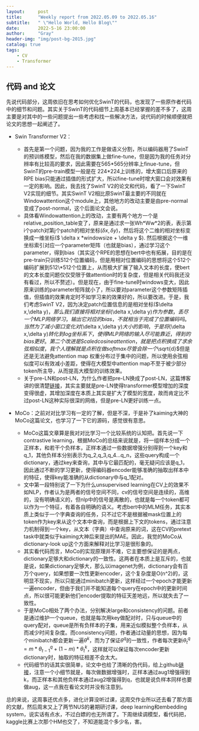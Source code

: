 ```yaml
---
layout:     post
title:      "Weekly report from 2022.05.09 to 2022.05.16"
subtitle:   " \"Hello World, Hello Blog\""
date:       2022-5-16 23:00:00
author:     "Gray"
header-img: "img/post-bg-2015.jpg"
catalog: true
tags:
    - CV
    - Transformer
---
```



## 代码 and 论文

先说代码部分，这周依旧在思考如何优化SwinT的代码，也发现了一些原作者代码中的细节和问题。其实关于SwinT的代码细节上周基本已经掌握的差不多了，这周主要是对其中的一些问题提出一些考虑和找一些解决方法，说代码的时候顺便就把论文的思想一起阐述了。

+ Swin Transformer V2：
  + 首先是第一个问题，因为我的工作是做语义分割，所以编码器用了SwinT的预训练模型，然后在我的数据集上做fine-tune，但是因为我的任务对分辨率有比较高的要求，因此需要在565\*565分辨率上finue-tune，但SwinT的pre-train模型一般是在 224\*224上训练的，增大窗口后原来的RPE bias只能通过插值的形式扩大，所以fine-tune时增大窗口会对效果有一定的影响。因此，我去找了SwinT V2的论文和代码，看了一下SwinT V2实现的细节。其实SwinT V2相比原SwinT最主要的不同就在Windowattention这个module上，其他地方的改动主要是由pre-normal变成了post-normal，这个后面论文会说。
  + 具体看Windowattention上的改动，主要有两个地方一个是relative_position_table变了，原来是通过求一张Wh\*Ww\*2的表，表示第i个patch对第j个patch的相对坐标($\delta x,\delta y$)，然后将这个二维的相对坐标变换成一维坐标($ \delta x *windowsize + \delta y $). 然后根据这个一维坐标索引对应一个parameter矩阵（也就是bias），通过学习这个parameter，得到bias（其实这个RPE的思想在bert中也有拓展，目的是在pre-train只训练512个位置编码，但是用相对位置编码的思想将这个512个编码扩展到512\*512个位置上，从而极大扩展了输入文本的长度，使bert的文本长度问题仅仅受限于做attention时的复杂度，但是相关代码我还没有看过，所以不赘述）。但是现在，由于fine-tune时windows变大，因此原来训练的parameter矩阵就小了，所以要对parameter这个参数矩阵插值，但插值的效果肯定时不如学习来的效果好的，所以要改进。于是，我们考虑SwinT V2，因为决定patch位置信息的是相对坐标($\delta x,\delta y$)，那么我们直接将相对坐标($\delta x,\delta y$)作为参数，丢尽一个MLP网络学习，输出它对应的bias，不就相当于完成了位置编码吗。当然为了减小窗口变化对($\delta x,\delta y$)大小的影响，于是将($\delta x,\delta y$)转化到log坐标系下，使得MLP网络的输入尽可能靠近，得到的bias更好。第二个改进是Scaled cosine attention，就是把点积换成了求余弦相似度，我个人理解就是点积在做softmax尽管会除一个$\sqrt{d}$但是还是无法避免attention map 权重分布过于集中的问题，所以使用余弦相似度可以有效减小差距，使得在大模型中attention map不至于被少部分token所主导，从而提高大模型的训练效果。
  + 关于pre-LN和post-LN，为什么作者把pre-LN换成了post-LN，这篇博客讲的很清楚[链接](https://kexue.fm/archives/9009)，其实主要就是pre-LN使得transformer模型增加的深度变得很虚，其增加深度在本质上其实是扩大了模型的宽度，故而肯定比不过post-LN这种实际很深的网络，但是pre-LN更好训练一点。

+ MoCo：之前对对比学习有一定的了解，但是不深，于是补了kaiming大神的MoCo这篇论文，也学习了一下它的源码，感觉很有意思。
  + MoCo这篇文章算是我对对比学习一个比较系统的认知把。首先说一下contrastive learning，根据MoCo的总结来说就是，将一组样本分成一个正样本，和若干个负样本，正样本通过一些数据增强分别得到一个key和q_1，其他负样本分别表示为q_2,q_3,q_4...q_n，这些query构成一个dictionary，通过key来查询，其中与它最匹配的，毫无疑问应该是q_1，因此通过不断的学习更新，使得编码器encoder能够准确的抽取出样本中的特征，使得key能准确的从dictionary中与q_1配对。
  + 文中第一段特别说了一下为什么unsupervised learning在CV上的效果不如NLP，作者认为是两者的信号空间不同，cv的信号空间是连续的，高维的，没有明确语义的，但nlp中的信号是离散的，也就是每一个token都可以作为一个特征，有着各自明确的语义。考虑bert中的MLM任务，其实本质上类似于一个字典查询的任务，只不过它不是根据被mask位置上的token作为key来从这个文本中查询，而是根据上下文的tokens，通过注意力机制得到一个key，从文本（字典）中查询原来的词，这在CV的pretext task中就类似于kaiming大神后来提出的MAE。因此，我觉的MoCo从dictionary-look up这个方面来解释对比学习是很形象的。
  + 其实看代码而言，MoCo的实现原理并不难，它主要想保证的是两点，dictionary足够大和dictionary的一致性。这两者在本质上是互斥的，也就是说，如果dictionary足够大，那么以imagenet为例，dictionary会有百万个query，如果想要一次性更新encoder，这个复杂度是O(n^2)的，这明显不现实，所以只能通过minibatch更新，这样经过一个epoch才能更新一遍encoder，但由于我们并不能知道每个query在epoch中的更新时间点，所以很可能更新他们encoder提取的特征天差地远，所以就失去了一致性。
  + 于是MoCo相处了两个办法，分别解决large和consistency的问题。前者是通过维护一个queue，也就是每次用key做配对时，只与queue中的query配对，queue是所有负样本的子集，用来近似模拟整个负样本，从而减少时间复杂度。而consistency问题，作者通过动量的思想，因为每个minibatch都会更新一遍$\theta^{k}$，而为了保证$\theta^{q}$的一致性，作者每次更新$\theta^{q}_{t} = m * \theta^{q}_{t-1} + (1-m) * \theta^{k}_{t}$，这样就可以保证每次encoder更新dictionary时，抽取的特征相差不会太大。
  + 代码细节的话其实很简单，论文中也给了清晰的伪代码，给上github[链接](https://github.com/facebookresearch/moco/blob/main/main_moco.py)，注意一个小细节就是，每次做数据增强时，正样本通过aug1增强得到k，而正样本和其他负样本通过aug2增强得到q，也就是说负样本同样也要做aug，这一点我在看论文时并没有注意到。

总的来说，这周事还优点多，进化计算没听过课，这周交作业所以还去看了那方面的文献，然后周末又上了两节NUS的暑期研讨课，deep learning和embedding system，说实话有点水，不过白嫖的也无所谓了。下周继续调模型，看代码把，kaggle比赛上次那个HM也交了，不知道能混个多少名，害。